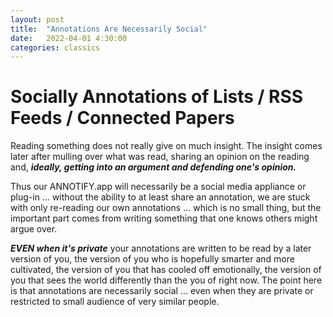 ```yaml
---
layout: post
title:  "Annotations Are Necessarily Social"
date:   2022-04-01 4:30:00
categories: classics
---
```



# Socially Annotations of Lists / RSS Feeds / Connected Papers

Reading something does not really give on much insight. The insight comes later after mulling over what was read, sharing an opinion on the reading and, ***ideally, getting into an argument and defending one's opinion.***

Thus our ANNOTIFY.app will necessarily be a social media appliance or plug-in ... without the ability to at least share an annotation, we are stuck with only re-reading our own annotations ... which is no small thing, but the important part comes from writing something that one knows others might argue over.

***EVEN when it's private*** your annotations are written to be read by a later version of you, the version of you who is hopefully smarter and more cultivated, the version of you that has cooled off emotionally, the version of you that sees the world differently than the you of right now. The point here is that annotations are necessarily social ... even when they are private or restricted to small audience of very similar people.